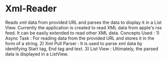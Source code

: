 # Xml-Reader
Reads xml data from provided URL and parses the data to display it in a List View. 
Currently the application is created to read XML data from apple's rss feed. It can be easily extended to read other XML data. 
Concepts Used : 1) Async Task : For reading data from the provided URL and stores it in the form of a string.
                2) Xml Pull Parser : It is used to parse xml data by identifying Start tag, End tag and text. 
                3) List View : Ultimately, the parsed data is displayed in a ListView.
